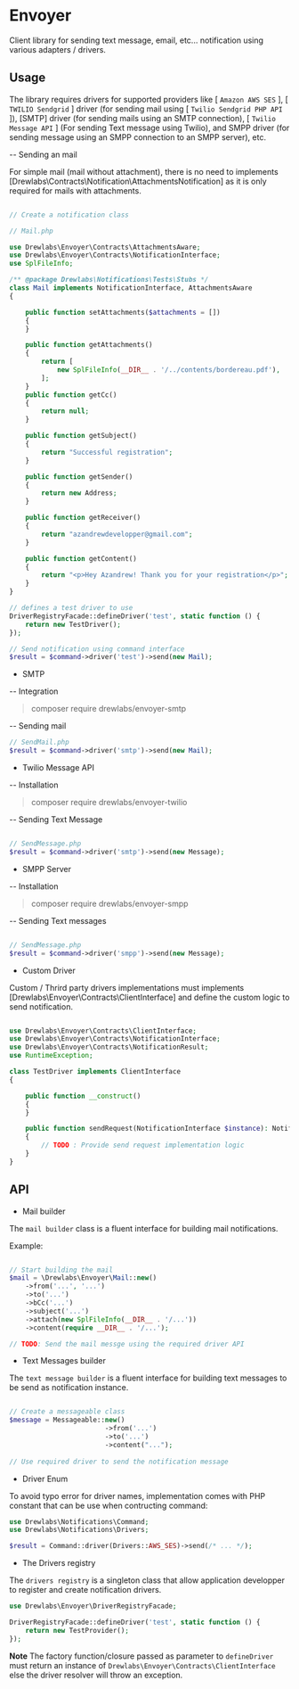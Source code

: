 # Envoyer

Client library for sending text message, email, etc... notification using various adapters / drivers.

## Usage

The library requires drivers for supported providers like [ `Amazon AWS SES` ], [ `TWILIO Sendgrid` ] driver (for sending mail using [ `Twilio Sendgrid PHP API` ]), [SMTP] driver (for sending mails using an SMTP connection), [ `Twilio Message API` ] (For sending Text message using Twilio), and SMPP driver (for sending message using an SMPP connection to an SMPP server), etc.

-- Sending an mail

For simple mail (mail without attachment), there is no need to implements [Drewlabs\Contracts\Notification\AttachmentsNotification] as it is only required for mails with attachments.

```php

// Create a notification class

// Mail.php

use Drewlabs\Envoyer\Contracts\AttachmentsAware;
use Drewlabs\Envoyer\Contracts\NotificationInterface;
use SplFileInfo;

/** @package Drewlabs\Notifications\Tests\Stubs */
class Mail implements NotificationInterface, AttachmentsAware
{

    public function setAttachments($attachments = [])
    {
    }

    public function getAttachments()
    {
        return [
            new SplFileInfo(__DIR__ . '/../contents/bordereau.pdf'),
        ];
    }
    public function getCc()
    {
        return null;
    }

    public function getSubject()
    {
        return "Successful registration";
    }

    public function getSender()
    {
        return new Address;
    }

    public function getReceiver()
    {
        return "azandrewdevelopper@gmail.com";
    }

    public function getContent()
    {
        return "<p>Hey Azandrew! Thank you for your registration</p>";
    }
}

// defines a test driver to use
DriverRegistryFacade::defineDriver('test', static function () {
    return new TestDriver();
});

// Send notification using command interface
$result = $command->driver('test')->send(new Mail);
```

- SMTP

-- Integration

> composer require drewlabs/envoyer-smtp

-- Sending mail

```php
// SendMail.php
$result = $command->driver('smtp')->send(new Mail);
```

- Twilio Message API

-- Installation

> composer require drewlabs/envoyer-twilio

-- Sending Text Message

```php

// SendMessage.php
$result = $command->driver('smtp')->send(new Message);
```

- SMPP Server

-- Installation

> composer require drewlabs/envoyer-smpp

-- Sending Text messages

```php

// SendMessage.php
$result = $command->driver('smpp')->send(new Message);
```

- Custom Driver

Custom / Thrird party drivers implementations must implements [Drewlabs\Envoyer\Contracts\ClientInterface] and define the custom logic to send notification.

```php

use Drewlabs\Envoyer\Contracts\ClientInterface;
use Drewlabs\Envoyer\Contracts\NotificationInterface;
use Drewlabs\Envoyer\Contracts\NotificationResult;
use RuntimeException;

class TestDriver implements ClientInterface
{

    public function __construct()
    {
    }

    public function sendRequest(NotificationInterface $instance): NotificationResult
    {
        // TODO : Provide send request implementation logic
    }
}
```

## API

- Mail builder

The `mail builder` class is a fluent interface for building mail notifications.

Example:

```php

// Start building the mail
$mail = \Drewlabs\Envoyer\Mail::new()
    ->from('...', '...')
    ->to('...')
    ->bCc('...')
    ->subject('...')
    ->attach(new SplFileInfo(__DIR__ . '/...'))
    ->content(require __DIR__ . '/...');

// TODO: Send the mail messge using the required driver API

```

- Text Messages builder

The `text message builder` is a fluent interface for building text messages to be send as notification instance.

```php

// Create a messageable class
$message = Messageable::new()
                        ->from('...')
                        ->to('...')
                        ->content("...");
    
// Use required driver to send the notification message
```

- Driver Enum

To avoid typo error for driver names, implementation comes with PHP constant that can be use when contructing command:

```php
use Drewlabs\Notifications\Command;
use Drewlabs\Notifications\Drivers;

$result = Command::driver(Drivers::AWS_SES)->send(/* ... */);
```

- The Drivers registry

The `drivers registry` is a singleton class that allow application developper to register and create notification drivers.

```php
use Drewlabs\Envoyer\DriverRegistryFacade;

DriverRegistryFacade::defineDriver('test', static function () {
    return new TestProvider();
});
```

**Note** The factory function/closure passed as parameter to `defineDriver` must return an instance of `Drewlabs\Envoyer\Contracts\ClientInterface` else the driver resolver will throw an exception.
